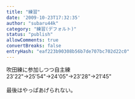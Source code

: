 ```yaml
---
title: "練習"
date: '2009-10-23T17:32:35'
author: "subaru44k"
category: "練習(デフォルト)"
status: "publish"
allowComments: true
convertBreaks: false
entryHash: "eaf223b90308b56b7de707bc702d22c0"
---
```

吹田練に参加しつつ自主練<br>
23'22"→25'54"→24'05"→23'28"→21'45"<br>
<br>
最後はやっぱあげられない。
